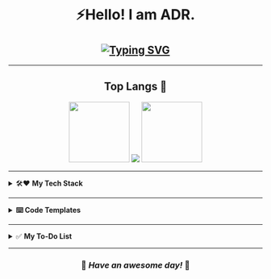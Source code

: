 <!-- # <div align="center"> <img src="https://i.pinimg.com/originals/73/69/6e/73696e022df7cd5cb3d999c6875361dd.gif" width="40"> Hello! I am ADR.</div> -->
# <div align="center"> ⚡Hello! I am ADR.</div>

## <div align="center"> [![Typing SVG](https://readme-typing-svg.herokuapp.com?font=Fira+Code&weight=500&pause=1000&color=60F755&background=1F2D3A&center=true&vCenter=true&width=450&height=45&lines=+BTech+(CSE);+MERN+Stack+Dev;+Game+Dev+Hobbyist;+Distro-hopper;Graphic+Designer)](https://git.io/typing-svg) </div>
---
## <div align="center"> Top Langs 🎃 </div> 
<div align="center">
  <img src="https://media.giphy.com/media/GkD4U3VfiIbzcBhQNu/giphy.gif" width="120px">
  <img src="https://github-readme-stats-adr.vercel.app/api/top-langs/?username=ADR-Projects&hide=css,html,ejs&title_color=9FEA9F&text_color=ffffff&bg_color=01161e&layout=compact&langs_count=8" />
  <img src="https://media.giphy.com/media/GkD4U3VfiIbzcBhQNu/giphy.gif" width="120px">
</div>

---

<details>
  <summary> 🛠❤️ <strong> My Tech Stack </strong></summary>
  
  ### 🌐 On the Web  
<p align="center">
  <img src="https://img.shields.io/badge/javascript-%23323330.svg?style=for-the-badge&logo=javascript&logoColor=%23F7DF1E"/> 
  <img src="https://img.shields.io/badge/react-%2320232a.svg?style=for-the-badge&logo=react&logoColor=%2361DAFB"/> 
  <img src="https://img.shields.io/badge/node.js-6DA55F?style=for-the-badge&logo=node.js&logoColor=white"/> 
  <img src="https://img.shields.io/badge/MongoDB-%234ea94b.svg?style=for-the-badge&logo=mongodb&logoColor=white"/>
</p>

### 🍪 Core  
<p align="center">
  <img src="https://img.shields.io/badge/java-%23ED8B00.svg?style=for-the-badge&logo=openjdk&logoColor=white"/> 
  <img src="https://img.shields.io/badge/c++-%2300599C.svg?style=for-the-badge&logo=c%2B%2B&logoColor=white"/> 
  <img src="https://img.shields.io/badge/GNU%20Bash-4EAA25?style=for-the-badge&logo=GNU%20Bash&logoColor=white"/>
</p>

### 🎮 Game Dev  
<p align="center">
  <img src="https://img.shields.io/badge/GDScript-%2374267B.svg?style=for-the-badge&logo=godotengine&logoColor=white"/>
</p>

### 🐧 OS  
<p align="center">
  <!-- <img src="https://img.shields.io/badge/Arch%20Linux-1793D1?logo=arch-linux&logoColor=fff&style=for-the-badge"/> -->
    <img src="./icons/omarchy.svg"/>
  <img src="https://img.shields.io/badge/Ubuntu-E95420?style=for-the-badge&logo=ubuntu&logoColor=white">
  <img src="https://img.shields.io/badge/Windows%2011-%230079d5.svg?style=for-the-badge&logo=Windows%2011&logoColor=white"/> 
</p>

### 🎨 Art & Design
<p align="center">
  <img src="https://img.shields.io/badge/Krita-203759?style=for-the-badge&logo=krita&logoColor=EEF37B"/> 
  <img src="https://img.shields.io/badge/Aseprite-FFFFFF?style=for-the-badge&logo=Aseprite&logoColor=#7D929E"/> 
  <img src="https://img.shields.io/badge/adobe%20photoshop-%2331A8FF.svg?style=for-the-badge&logo=adobe%20photoshop&logoColor=white"/>
</p>
</details>

---

<details>
  <summary> <strong> ⌨️ Code Templates </strong></summary>
  <div align="center">
  <a href="https://gist.github.com/ADR-projects/729f2cf552918e341a4843338a0c4555/">
    <img src="https://github-readme-stats-adr.vercel.app/api/gist?id=729f2cf552918e341a4843338a0c4555&hide_border&icon_color=d62828&bg_color=102,ffc8dd,a2d2ff,fbc4ab&title_color=9b2226&text_color=000000" height="200"/>
  </a>
  &nbsp;
  <a href="https://gist.github.com/ADR-projects/004d0088d63d3f5b3f9469aa0b65d30c/">
  <img src="https://github-readme-stats.vercel.app/api/gist?id=004d0088d63d3f5b3f9469aa0b65d30c&hide_border&icon_color=d62828&bg_color=102,ffc8dd,a2d2ff,fbc4ab&title_color=9b2226&text_color=000000" /> 
  </a>
</div>
</details>

---

<details>
  <summary> ✅ <strong> My To-Do List</strong></summary>
  
- Learn **DSA with Java**  
- Experiment with **Godot & Game Design**  
- Build **MERN projects** & AI-integrated apps  
- Reach **100+ WPM typing speed**  
- Try **Bash scripting**  

</details>
<!--
## <div align="center"> To-Do List </div> 
-->

---

### <div align="center"> 👾 *Have an awesome day!* 👾 </div>
